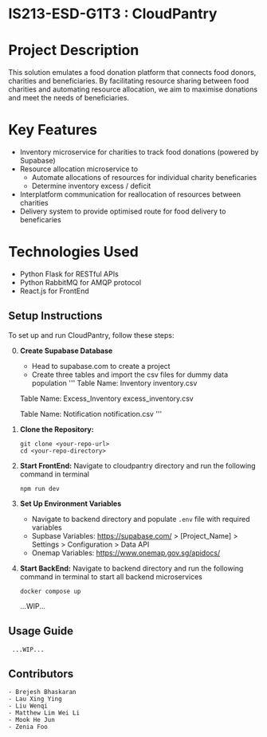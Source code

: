 # IS213-ESD-G1T3 : CloudPantry

# Project Description
This solution emulates a food donation platform that connects food donors, charities and beneficiaries.
By facilitating resource sharing between food charities and automating resource allocation, we
aim to maximise donations and meet the needs of beneficiaries.

# Key Features
- Inventory microservice for charities to track food donations (powered by Supabase)
- Resource allocation microservice to
  - Automate allocations of resources for individual charity beneficaries
  - Determine inventory excess / deficit
- Interplatform communication for reallocation of resources between charities
- Delivery system to provide optimised route for food delivery to beneficaries

# Technologies Used
- Python Flask for RESTful APIs
- Python RabbitMQ for AMQP protocol
- React.js for FrontEnd

## Setup Instructions

To set up and run CloudPantry, follow these steps:

0.  **Create Supabase Database**
    - Head to supabase.com to create a project
    - Create three tables and import the csv files for dummy data population
   '''
    Table Name: Inventory
    inventory.csv

    Table Name: Excess_Inventory
    excess_inventory.csv

    Table Name: Notification
    notification.csv
   '''

2.  **Clone the Repository:**

    ```
    git clone <your-repo-url>
    cd <your-repo-directory>
    ```
    
3.  **Start FrontEnd:**
    Navigate to cloudpantry directory and run the following command in terminal
    ```
    npm run dev
    ```

4. **Set Up Environment Variables**
    - Navigate to backend directory and populate `.env` file with required variables
    - Supbase Variables: https://supabase.com/ > [Project_Name] > Settings > Configuration > Data API
    - Onemap Variables: https://www.onemap.gov.sg/apidocs/
    
5.  **Start BackEnd:**
    Navigate to backend directory and run the following command in terminal to start all backend microservices
    ```
    docker compose up
    ```

     ...WIP...

## Usage Guide

     ...WIP...

## Contributors

    - Brejesh Bhaskaran
    - Lau Xing Ying
    - Liu Wenqi
    - Matthew Lim Wei Li
    - Mook He Jun
    - Zenia Foo
